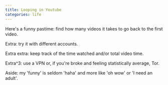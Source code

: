 ```yaml
---
title: Looping in Youtube
categories: life
---
```


Here's a funny pastime: find how many videos it takes to go back to the first video.

Extra: try it with different accounts.

Extra extra: keep track of the time watched and/or total video time.

Extra^3: use a VPN or, if you're broke and feeling statistically average, Tor.

Aside: my 'funny' is seldom 'haha' and more like 'oh wow' or 'I need an adult'.
